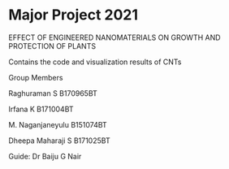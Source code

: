 # Major Project 2021
EFFECT OF ENGINEERED NANOMATERIALS ON GROWTH AND PROTECTION OF PLANTS

Contains the code and visualization results of CNTs


Group Members

Raghuraman S B170965BT

Irfana K B171004BT

M. Naganjaneyulu B151074BT

Dheepa Maharaji S B171025BT

Guide: Dr Baiju G Nair
